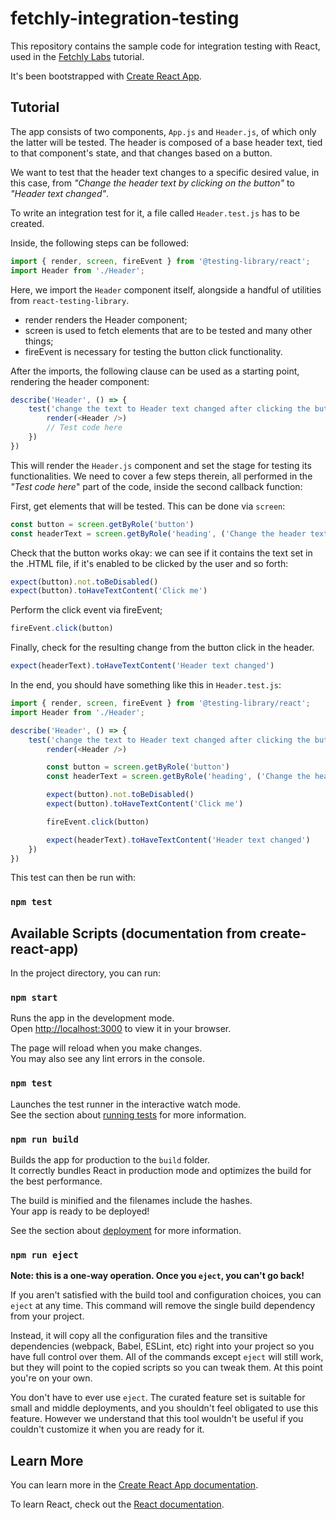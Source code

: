 # fetchly-integration-testing

This repository contains the sample code for integration testing with React, used in the [Fetchly Labs](https://www.fetch.ly/) tutorial.

It's been bootstrapped with [Create React App](https://github.com/facebook/create-react-app).

## Tutorial

The app consists of two components, `App.js` and `Header.js`, of which only the latter will be tested. The header is composed of a base header text, tied to that component's state, and that changes based on a button.

We want to test that the header text changes to a specific desired value, in this case, from *"Change the header text by clicking on the button"* to *"Header text changed"*.

To write an integration test for it, a file called `Header.test.js` has to be created.

Inside, the following steps can be followed:

```javascript
import { render, screen, fireEvent } from '@testing-library/react';
import Header from './Header';
```

Here, we import the `Header` component itself, alongside a handful of utilities from `react-testing-library`.
* render renders the Header component;
* screen is used to fetch elements that are to be tested and many other things;
* fireEvent is necessary for testing the button click functionality.

After the imports, the following clause can be used as a starting point, rendering the header component:

```javascript
describe('Header', () => {
    test('change the text to Header text changed after clicking the button', async () => {
        render(<Header />)
        // Test code here
    })
})
```

This will render the `Header.js` component and set the stage for testing its functionalities. We need to cover a few steps therein, all performed in the *"Test code here*" part of the code, inside the second callback function:

First, get elements that will be tested. This can be done via `screen`:
```javascript
const button = screen.getByRole('button')
const headerText = screen.getByRole('heading', ('Change the header text by clicking on the button'))
```

Check that the button works okay: we can see if it contains the text set in the .HTML file, if it's enabled to be clicked by the user and so forth:

```javascript
expect(button).not.toBeDisabled()
expect(button).toHaveTextContent('Click me')
```

Perform the click event via fireEvent;

```javascript
fireEvent.click(button)
```

Finally, check for the resulting change from the button click in the header.

```javascript
expect(headerText).toHaveTextContent('Header text changed')
```

In the end, you should have something like this in `Header.test.js`:

```javascript
import { render, screen, fireEvent } from '@testing-library/react';
import Header from './Header';

describe('Header', () => {
    test('change the text to Header text changed after clicking the button', async () => {
        render(<Header />)

        const button = screen.getByRole('button')
        const headerText = screen.getByRole('heading', ('Change the header text by clicking on the button'))

        expect(button).not.toBeDisabled()
        expect(button).toHaveTextContent('Click me')

        fireEvent.click(button)

        expect(headerText).toHaveTextContent('Header text changed')
    })
})
```

This test can then be run with: 

### `npm test`
## Available Scripts (documentation from create-react-app)

In the project directory, you can run:

### `npm start`

Runs the app in the development mode.\
Open [http://localhost:3000](http://localhost:3000) to view it in your browser.

The page will reload when you make changes.\
You may also see any lint errors in the console.

### `npm test`

Launches the test runner in the interactive watch mode.\
See the section about [running tests](https://facebook.github.io/create-react-app/docs/running-tests) for more information.

### `npm run build`

Builds the app for production to the `build` folder.\
It correctly bundles React in production mode and optimizes the build for the best performance.

The build is minified and the filenames include the hashes.\
Your app is ready to be deployed!

See the section about [deployment](https://facebook.github.io/create-react-app/docs/deployment) for more information.

### `npm run eject`

**Note: this is a one-way operation. Once you `eject`, you can't go back!**

If you aren't satisfied with the build tool and configuration choices, you can `eject` at any time. This command will remove the single build dependency from your project.

Instead, it will copy all the configuration files and the transitive dependencies (webpack, Babel, ESLint, etc) right into your project so you have full control over them. All of the commands except `eject` will still work, but they will point to the copied scripts so you can tweak them. At this point you're on your own.

You don't have to ever use `eject`. The curated feature set is suitable for small and middle deployments, and you shouldn't feel obligated to use this feature. However we understand that this tool wouldn't be useful if you couldn't customize it when you are ready for it.

## Learn More

You can learn more in the [Create React App documentation](https://facebook.github.io/create-react-app/docs/getting-started).

To learn React, check out the [React documentation](https://reactjs.org/).
